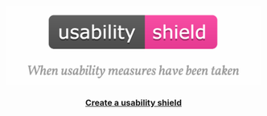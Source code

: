 <p align="center">
  <img width="550" src="promo/logo_2.png" alt="" />
</p>

<a href="http://usability-shield.com/create"><h3 align="center">Create a usability shield</h3></a>

